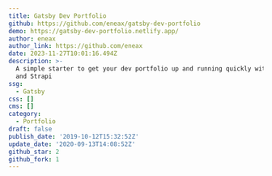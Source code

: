 ```yaml
---
title: Gatsby Dev Portfolio
github: https://github.com/eneax/gatsby-dev-portfolio
demo: https://gatsby-dev-portfolio.netlify.app/
author: eneax
author_link: https://github.com/eneax
date: 2023-11-27T10:01:16.494Z
description: >-
  A simple starter to get your dev portfolio up and running quickly with Gatsby
  and Strapi
ssg:
  - Gatsby
css: []
cms: []
category:
  - Portfolio
draft: false
publish_date: '2019-10-12T15:32:52Z'
update_date: '2020-09-13T14:08:52Z'
github_star: 2
github_fork: 1
---
```

